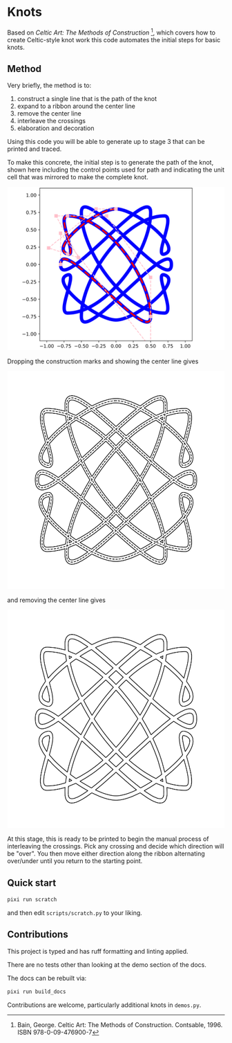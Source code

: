 # Knots

Based on _Celtic Art: The Methods of Construction_ [^book], which covers how to
create Celtic-style knot work this code automates the initial steps for basic
knots.

## Method

Very briefly, the method is to:

1. construct a single line that is the path of the knot
2. expand to a ribbon around the center line
3. remove the center line
4. interleave the crossings
5. elaboration and decoration

Using this code you will be able to generate up to stage 3 that can be printed
and traced.

To make this concrete, the initial step is to generate the path of the knot,
shown here including the control points used for path and indicating the unit
cell that was mirrored to make the complete knot.

![Stage 1 construction with control points](static/guide.svg)

Dropping the construction marks and showing the center line gives

![Stage 2 construction center line](static/center_line.svg)

and removing the center line gives

![Stage 3 construction ready to be traced](static/stage_3.svg)

At this stage, this is ready to be printed to begin the manual process of
interleaving the crossings.  Pick any crossing and decide which direction will
be "over".  You then move either direction along the ribbon alternating
over/under until you return to the starting point.


## Quick start

```bash
pixi run scratch
```

and then edit `scripts/scratch.py` to your liking.

## Contributions


This project is typed and has ruff formatting and linting applied.

There are no tests other than looking at the demo section of the docs.

The docs can be rebuilt via:

```bash
pixi run build_docs
```

Contributions are welcome, particularly additional knots in `demos.py`.


[^book]: Bain, George. Celtic Art: The Methods of Construction. Contsable, 1996. ISBN 978-0-09-476900-7
